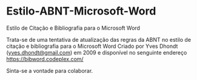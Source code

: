 # Estilo-ABNT-Microsoft-Word
Estilo de Citação e Bibliografia para o Microsoft Word

Trata-se de uma tentativa de atualização das regras da ABNT no estilo de citação e bibliografia para o Microsoft Word Criado por Yves Dhondt (yves.dhondt@gmail.com) em 2009 e disponível no senguinte endereço https://bibword.codeplex.com/

Sinta-se a vontade para colaborar.
